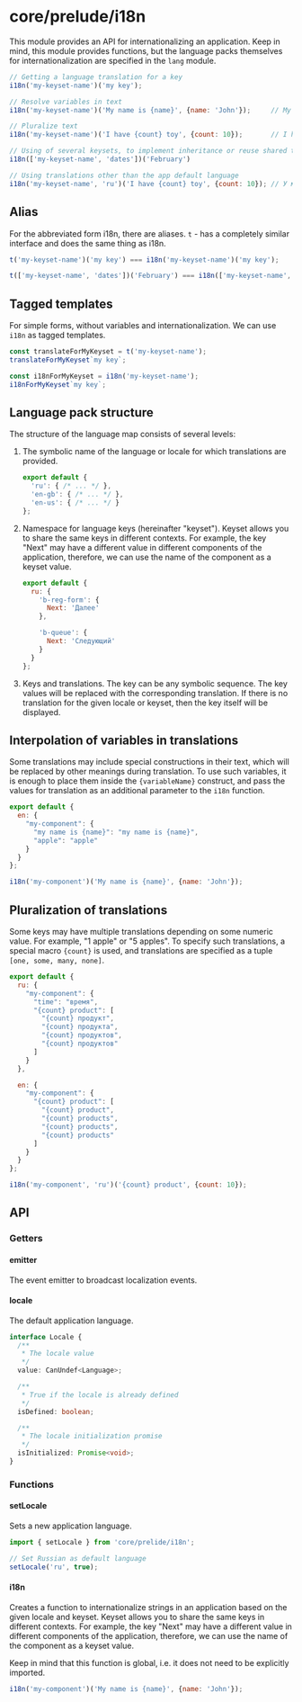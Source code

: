 # core/prelude/i18n

This module provides an API for internationalizing an application.
Keep in mind, this module provides functions, but the language packs themselves for internationalization are specified in the `lang` module.

```js
// Getting a language translation for a key
i18n('my-keyset-name')('my key');

// Resolve variables in text
i18n('my-keyset-name')('My name is {name}', {name: 'John'});     // My name is John

// Pluralize text
i18n('my-keyset-name')('I have {count} toy', {count: 10});       // I have 10 toys

// Using of several keysets, to implement inheritance or reuse shared translations
i18n(['my-keyset-name', 'dates'])('February')

// Using translations other than the app default language
i18n('my-keyset-name', 'ru')('I have {count} toy', {count: 10}); // У меня 10 игрушек
```

## Alias

For the abbreviated form i18n, there are aliases. `t` - has a completely similar interface and does the same thing as i18n.

```js
t('my-keyset-name')('my key') === i18n('my-keyset-name')('my key');

t(['my-keyset-name', 'dates'])('February') === i18n(['my-keyset-name', 'dates'])('February');
```

## Tagged templates

For simple forms, without variables and internationalization. We can use `i18n` as tagged templates.

```js
const translateForMyKeyset = t('my-keyset-name');
translateForMyKeyset`my key`;

const i18nForMyKeyset = i18n('my-keyset-name');
i18nForMyKeyset`my key`;
```

## Language pack structure

The structure of the language map consists of several levels:

1. The symbolic name of the language or locale for which translations are provided.

   ```js
   export default {
     'ru': { /* ... */ },
     'en-gb': { /* ... */ },
     'en-us': { /* ... */ }
   };
   ```

2. Namespace for language keys (hereinafter "keyset"). Keyset allows you to share the same keys in different contexts.
   For example, the key "Next" may have a different value in different components of the application, therefore,
   we can use the name of the component as a keyset value.

   ```js
   export default {
     ru: {
       'b-reg-form': {
         Next: 'Далее'
       },

       'b-queue': {
         Next: 'Следующий'
       }
     }
   };
   ```

3. Keys and translations. The key can be any symbolic sequence. The key values will be replaced with the corresponding translation.
   If there is no translation for the given locale or keyset, then the key itself will be displayed.

## Interpolation of variables in translations

Some translations may include special constructions in their text, which will be replaced by other meanings during translation.
To use such variables, it is enough to place them inside the `{variableName}` construct, and pass the values for
translation as an additional parameter to the `i18n` function.

```js
export default {
  en: {
    "my-component": {
      "my name is {name}": "my name is {name}",
      "apple": "apple"
    }
  }
};
```

```js
i18n('my-component')('My name is {name}', {name: 'John'});
```

## Pluralization of translations

Some keys may have multiple translations depending on some numeric value. For example, "1 apple" or "5 apples".
To specify such translations, a special macro `{count}` is used, and translations are specified as a tuple `[one, some, many, none]`.

```js
export default {
  ru: {
    "my-component": {
      "time": "время",
      "{count} product": [
        "{count} продукт",
        "{count} продукта",
        "{count} продуктов",
        "{count} продуктов"
      ]
    }
  },

  en: {
    "my-component": {
      "{count} product": [
        "{count} product",
        "{count} products",
        "{count} products",
        "{count} products"
      ]
    }
  }
};
```

```js
i18n('my-component', 'ru')('{count} product', {count: 10});
```

## API

### Getters

#### emitter

The event emitter to broadcast localization events.

#### locale

The default application language.

```typescript
interface Locale {
  /**
   * The locale value
   */
  value: CanUndef<Language>;

  /**
   * True if the locale is already defined
   */
  isDefined: boolean;

  /**
   * The locale initialization promise
   */
  isInitialized: Promise<void>;
}
```

### Functions

#### setLocale

Sets a new application language.

```js
import { setLocale } from 'core/prelide/i18n';

// Set Russian as default language
setLocale('ru', true);
```

#### i18n

Creates a function to internationalize strings in an application based on the given locale and keyset.
Keyset allows you to share the same keys in different contexts. For example, the key "Next" may have a different value
in different components of the application, therefore, we can use the name of the component as a keyset value.

Keep in mind that this function is global, i.e. it does not need to be explicitly imported.

```js
i18n('my-component')('My name is {name}', {name: 'John'});
```
